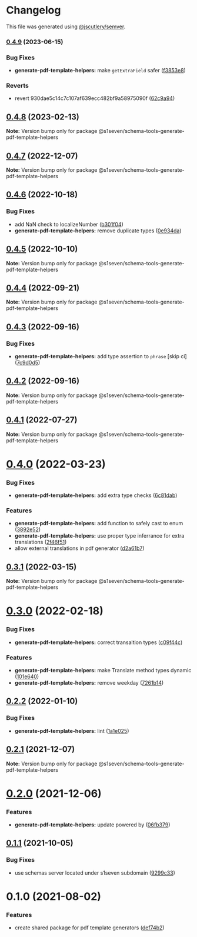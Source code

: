 # Changelog

This file was generated using [@jscutlery/semver](https://github.com/jscutlery/semver).

### [0.4.9](https://github.com/s1seven/schema-tools/compare/@s1seven/schema-tools-generate-pdf-template-helpers@0.4.8...@s1seven/schema-tools-generate-pdf-template-helpers@0.4.9) (2023-06-15)


### Bug Fixes

* **generate-pdf-template-helpers:** make `getExtraField` safer ([f3853e8](https://github.com/s1seven/schema-tools/commit/f3853e8afb1bddc8c123bf5a48da0112bebd071d))


### Reverts

* revert 930dae5c14c7c107af639ecc482bf9a58975090f ([62c9a94](https://github.com/s1seven/schema-tools/commit/62c9a9446d5c34d20b4a82be9a0a2eeba9319601))

## [0.4.8](https://github.com/s1seven/schema-tools/compare/@s1seven/schema-tools-generate-pdf-template-helpers@0.4.7...@s1seven/schema-tools-generate-pdf-template-helpers@0.4.8) (2023-02-13)

**Note:** Version bump only for package @s1seven/schema-tools-generate-pdf-template-helpers





## [0.4.7](https://github.com/s1seven/schema-tools/compare/@s1seven/schema-tools-generate-pdf-template-helpers@0.4.6...@s1seven/schema-tools-generate-pdf-template-helpers@0.4.7) (2022-12-07)

**Note:** Version bump only for package @s1seven/schema-tools-generate-pdf-template-helpers





## [0.4.6](https://github.com/s1seven/schema-tools/compare/@s1seven/schema-tools-generate-pdf-template-helpers@0.4.5...@s1seven/schema-tools-generate-pdf-template-helpers@0.4.6) (2022-10-18)


### Bug Fixes

* add NaN check to localizeNumber ([b301f04](https://github.com/s1seven/schema-tools/commit/b301f0472ad2c9f13aa2fd6d357d15533e6e9b1e))
* **generate-pdf-template-helpers:** remove duplicate types ([0e934da](https://github.com/s1seven/schema-tools/commit/0e934da259c704605a4b7b62faa89b74849f40c4))





## [0.4.5](https://github.com/s1seven/schema-tools/compare/@s1seven/schema-tools-generate-pdf-template-helpers@0.4.4...@s1seven/schema-tools-generate-pdf-template-helpers@0.4.5) (2022-10-10)

**Note:** Version bump only for package @s1seven/schema-tools-generate-pdf-template-helpers





## [0.4.4](https://github.com/s1seven/schema-tools/compare/@s1seven/schema-tools-generate-pdf-template-helpers@0.4.3...@s1seven/schema-tools-generate-pdf-template-helpers@0.4.4) (2022-09-21)

**Note:** Version bump only for package @s1seven/schema-tools-generate-pdf-template-helpers





## [0.4.3](https://github.com/s1seven/schema-tools/compare/@s1seven/schema-tools-generate-pdf-template-helpers@0.4.2...@s1seven/schema-tools-generate-pdf-template-helpers@0.4.3) (2022-09-16)


### Bug Fixes

* **generate-pdf-template-helpers:** add type assertion to `phrase` [skip ci] ([7c9d0d5](https://github.com/s1seven/schema-tools/commit/7c9d0d5d0ac00630c19f43c480cf321a9ad3a74a))





## [0.4.2](https://github.com/s1seven/schema-tools/compare/@s1seven/schema-tools-generate-pdf-template-helpers@0.4.1...@s1seven/schema-tools-generate-pdf-template-helpers@0.4.2) (2022-09-16)

**Note:** Version bump only for package @s1seven/schema-tools-generate-pdf-template-helpers





## [0.4.1](https://github.com/s1seven/schema-tools/compare/@s1seven/schema-tools-generate-pdf-template-helpers@0.4.0...@s1seven/schema-tools-generate-pdf-template-helpers@0.4.1) (2022-07-27)

**Note:** Version bump only for package @s1seven/schema-tools-generate-pdf-template-helpers





# [0.4.0](http://github.com/s1seven/schema-tools/compare/@s1seven/schema-tools-generate-pdf-template-helpers@0.3.1...@s1seven/schema-tools-generate-pdf-template-helpers@0.4.0) (2022-03-23)


### Bug Fixes

* **generate-pdf-template-helpers:** add extra type checks ([6c81dab](http://github.com/s1seven/schema-tools/commit/6c81dab2ffcbbec595da86f41a33ae7a08b22b78))


### Features

* **generate-pdf-template-helpers:** add function to safely cast to enum ([3892e52](http://github.com/s1seven/schema-tools/commit/3892e52ca2bf7f41cb155cd19447572f85676b9c))
* **generate-pdf-template-helpers:** use proper type inferrance for extra translations ([2f46f51](http://github.com/s1seven/schema-tools/commit/2f46f513180987e3e32cdb8d35198a1f9c651404))
* allow external translations in pdf generator ([d2a61b7](http://github.com/s1seven/schema-tools/commit/d2a61b79a08cfecfe4daabaedaa094a823e4caa8))





## [0.3.1](http://github.com/s1seven/schema-tools/compare/@s1seven/schema-tools-generate-pdf-template-helpers@0.3.0...@s1seven/schema-tools-generate-pdf-template-helpers@0.3.1) (2022-03-15)

**Note:** Version bump only for package @s1seven/schema-tools-generate-pdf-template-helpers





# [0.3.0](http://github.com/s1seven/schema-tools/compare/@s1seven/schema-tools-generate-pdf-template-helpers@0.2.2...@s1seven/schema-tools-generate-pdf-template-helpers@0.3.0) (2022-02-18)


### Bug Fixes

* **generate-pdf-template-helpers:** correct transaltion types ([c09f44c](http://github.com/s1seven/schema-tools/commit/c09f44cd6361d23734b1742271739f90fd99e53b))


### Features

* **generate-pdf-template-helpers:** make Translate method types dynamic ([101e640](http://github.com/s1seven/schema-tools/commit/101e64095008ad2717c9d0ec1bb9e17e2190b5ca))
* **generate-pdf-template-helpers:** remove weekday ([7261b14](http://github.com/s1seven/schema-tools/commit/7261b1476b836977b2604515da01b90cd1dac5ff))





## [0.2.2](http://github.com/s1seven/schema-tools/compare/@s1seven/schema-tools-generate-pdf-template-helpers@0.2.1...@s1seven/schema-tools-generate-pdf-template-helpers@0.2.2) (2022-01-10)


### Bug Fixes

* **generate-pdf-template-helpers:** lint ([1a1e025](http://github.com/s1seven/schema-tools/commit/1a1e025e90e48d399484e4b33f7b9a07ee0dcc32))





## [0.2.1](http://github.com/s1seven/schema-tools/compare/@s1seven/schema-tools-generate-pdf-template-helpers@0.2.0...@s1seven/schema-tools-generate-pdf-template-helpers@0.2.1) (2021-12-07)

**Note:** Version bump only for package @s1seven/schema-tools-generate-pdf-template-helpers





# [0.2.0](http://github.com/s1seven/schema-tools/compare/@s1seven/schema-tools-generate-pdf-template-helpers@0.1.1...@s1seven/schema-tools-generate-pdf-template-helpers@0.2.0) (2021-12-06)


### Features

* **generate-pdf-template-helpers:** update powered by ([06fb379](http://github.com/s1seven/schema-tools/commit/06fb3794990538dd8e6a9c4e12878825e7dcb3ce))





## [0.1.1](http://github.com/s1seven/schema-tools/compare/@s1seven/schema-tools-generate-pdf-template-helpers@0.1.0...@s1seven/schema-tools-generate-pdf-template-helpers@0.1.1) (2021-10-05)


### Bug Fixes

* use schemas server located under s1seven subdomain ([9299c33](http://github.com/s1seven/schema-tools/commit/9299c33ecbe2bc414ec76b893f4c222ace6305e0))





# 0.1.0 (2021-08-02)


### Features

* create shared package for pdf template generators ([def74b2](http://github.com/s1seven/schema-tools/commit/def74b27918b34f2b5592ff94c6d63fd37c07a4c))
